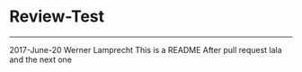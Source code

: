 # Review-Test

-----------------------------------
2017-June-20 Werner Lamprecht 
This is a README
After pull request
lala
and the next one


